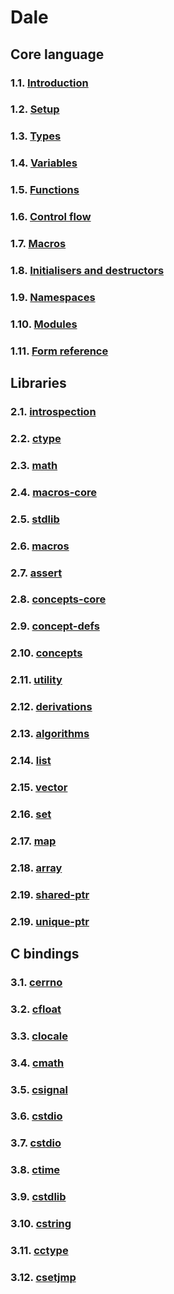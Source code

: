 # Dale

## Core language

### 1.1. [Introduction](./1-1-introduction.md)
### 1.2. [Setup](./1-2-setup.md)
### 1.3. [Types](./1-3-types.md)
### 1.4. [Variables](./1-4-variables.md)
### 1.5. [Functions](./1-5-functions.md)
### 1.6. [Control flow](./1-6-control-flow.md)
### 1.7. [Macros](./1-7-macros.md)
### 1.8. [Initialisers and destructors](./1-8-init-destroy.md)
### 1.9. [Namespaces](./1-9-namespaces.md)
### 1.10. [Modules](./1-10-modules.md)
### 1.11. [Form reference](./1-11-form-reference.md)  

## Libraries

### 2.1. [introspection](./2-1-introspection.md)  
### 2.2. [ctype](./2-2-ctype.md)  
### 2.3. [math](./2-3-math.md)  
### 2.4. [macros-core](./2-4-macros-core.md)  
### 2.5. [stdlib](./2-5-stdlib.md)  
### 2.6. [macros](./2-6-macros.md)  
### 2.7. [assert](./2-7-assert.md)  
### 2.8. [concepts-core](./2-8-concepts-core.md)  
### 2.9. [concept-defs](./2-9-concept-defs.md)  
### 2.10. [concepts](./2-10-concepts.md)  
### 2.11. [utility](./2-11-utility.md)  
### 2.12. [derivations](./2-12-derivations.md)  
### 2.13. [algorithms](./2-13-algorithms.md)  
### 2.14. [list](./2-14-list.md)  
### 2.15. [vector](./2-15-vector.md)  
### 2.16. [set](./2-16-set.md)  
### 2.17. [map](./2-17-map.md)  
### 2.18. [array](./2-18-array.md)  
### 2.19. [shared-ptr](./2-19-shared-ptr.md)  
### 2.19. [unique-ptr](./2-19-unique-ptr.md)  

## C bindings

### 3.1. [cerrno](./3-1-cerrno.md)
### 3.2. [cfloat](./3-2-cfloat.md)
### 3.3. [clocale](./3-3-clocale.md)
### 3.4. [cmath](./3-4-cmath.md)
### 3.5. [csignal](./3-5-csignal.md)
### 3.6. [cstdio](./3-6-cstdio-core.md)
### 3.7. [cstdio](./3-7-cstdio.md)
### 3.8. [ctime](./3-8-ctime.md)
### 3.9. [cstdlib](./3-9-cstdlib.md)
### 3.10. [cstring](./3-10-cstring.md)
### 3.11. [cctype](./3-11-cctype.md)
### 3.12. [csetjmp](./3-12-csetjmp.md)
